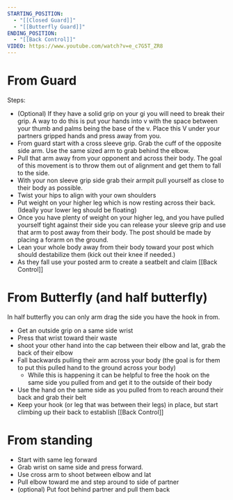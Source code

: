 ```yaml
---
STARTING_POSITION:
  - "[[Closed Guard]]"
  - "[[Butterfly Guard]]"
ENDING_POSITION:
  - "[[Back Control]]"
VIDEO: https://www.youtube.com/watch?v=e_c7G5T_ZR8
---
```


# From Guard
Steps:
- (Optional) If they have a solid grip on your gi you will need to break their grip. A way to do this is put your hands into v with the space between your thumb and palms being the base of the v. Place this V under your partners gripped hands and press away from you. 
- From guard start with a cross sleeve grip. Grab the cuff of the opposite side arm. Use the same sized arm to grab behind the elbow. 
- Pull that arm away from your opponent and across their body. The goal of this movement is to throw them out of alignment and get them to fall to the side. 
- With your non sleeve grip side grab their armpit pull yourself as close to their body as possible. 
- Twist your hips to align with your own shoulders
- Put weight on your higher leg which is now resting across their back. (Ideally your lower leg should be floating)
- Once you have plenty of weight on your higher leg, and you have pulled yourself tight against their side you can release your sleeve grip and use that arm to post away from their body. The post should be made by placing a forarm on the ground. 
- Lean your whole body away from their body toward your post which should destabilize them (kick out their knee if needed.)
- As they fall use your posted arm to create a seatbelt and claim [[Back Control]]


# From Butterfly (and half butterfly)
In half butterfly you can only arm drag the side you have the hook in from.
- Get an outside grip on a same side wrist
- Press that wrist toward their waste
- shoot your other hand into the cap between their elbow and lat, grab the back of their elbow
- Fall backwards pulling their arm across your body (the goal is for them to put this pulled hand to the ground across your body)
	- While this is happening it can be helpful to free the hook on the same side you pulled from and get it to the outside of their body
- Use the hand on the same side as you pulled from to reach around their back and grab their belt
- Keep your hook (or leg that was between their legs) in place, but start climbing up their back to establish [[Back Control]]


# From standing
- Start with same leg forward
- Grab wrist on same side and press forward.
- Use cross arm to shoot between elbow and lat
- Pull elbow toward me and step around to side of partner
- (optional) Put foot behind partner and pull them back